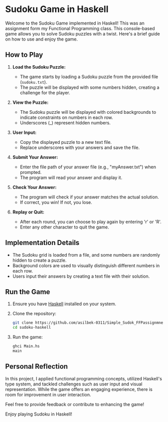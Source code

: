 # Sudoku Game in Haskell

Welcome to the Sudoku Game implemented in Haskell! This was an assignment form my Functional Programming class.
This console-based game allows you to solve Sudoku puzzles with a twist. Here's a brief guide on how to use and enjoy the game.

## How to Play

1. **Load the Sudoku Puzzle:**
    - The game starts by loading a Sudoku puzzle from the provided file (`sudoku.txt`).
    - The puzzle will be displayed with some numbers hidden, creating a challenge for the player.

2. **View the Puzzle:**
    - The Sudoku puzzle will be displayed with colored backgrounds to indicate constraints on numbers in each row.
    - Underscores (_) represent hidden numbers.

3. **User Input:**
    - Copy the displayed puzzle to a new text file.
    - Replace underscores with your answers and save the file.

4. **Submit Your Answer:**
    - Enter the file path of your answer file (e.g., "myAnswer.txt") when prompted.
    - The program will read your answer and display it.

5. **Check Your Answer:**
    - The program will check if your answer matches the actual solution.
    - If correct, you win! If not, you lose.

6. **Replay or Quit:**
    - After each round, you can choose to play again by entering 'r' or 'R'.
    - Enter any other character to quit the game.

## Implementation Details

- The Sudoku grid is loaded from a file, and some numbers are randomly hidden to create a puzzle.
- Background colors are used to visually distinguish different numbers in each row.
- Users input their answers by creating a text file with their solution.

## Run the Game

1. Ensure you have [Haskell](https://www.haskell.org/) installed on your system.

2. Clone the repository:

    ```bash
    git clone https://github.com/asilbek-0311/Simple_Sudok_FFPassignmnet.git
    cd sudoku-haskell
    ```

3. Run the game:

    ```bash
    ghci Main.hs
    main
    ```

## Personal Reflection

In this project, I applied functional programming concepts, utilized Haskell's type system, and tackled challenges such as user input and visual representation. While the game offers an engaging experience, there is room for improvement in user interaction.

Feel free to provide feedback or contribute to enhancing the game!

Enjoy playing Sudoku in Haskell!
